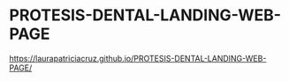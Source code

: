 # PROTESIS-DENTAL-LANDING-WEB-PAGE
https://laurapatriciacruz.github.io/PROTESIS-DENTAL-LANDING-WEB-PAGE/

